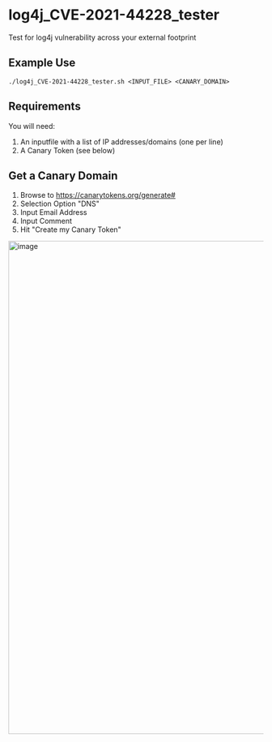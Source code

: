 # log4j_CVE-2021-44228_tester
Test for log4j vulnerability across your external footprint

## Example Use

```
./log4j_CVE-2021-44228_tester.sh <INPUT_FILE> <CANARY_DOMAIN>
```

## Requirements
You will need:
1. An inputfile with a list of IP addresses/domains (one per line)
2. A Canary Token (see below)


## Get a Canary Domain 
1. Browse to https://canarytokens.org/generate#
2. Selection Option "DNS"
3. Input Email Address
4. Input Comment
5. Hit "Create my Canary Token"

<img width="973" alt="image" src="https://user-images.githubusercontent.com/774940/145664156-fee98504-0a18-427c-8213-5f3818864a9a.png">



